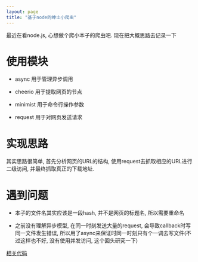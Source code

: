 ```yaml
---
layout: page
title: "基于node的绅士小爬虫"
---
```

最近在看node.js, 心想做个爬小本子的爬虫吧. 现在把大概思路去记录一下

# 使用模块

* async   用于管理异步调用

* cheerio  用于提取网页的节点

* minimist  用于命令行操作参数

* request   用于对网页发送请求


# 实现思路

其实思路很简单, 首先分析网页的URL的结构, 使用request去抓取相应的URL进行二级访问, 并最终抓取真正的下载地址.

# 遇到问题

* 本子的文件名其实应该是一段hash, 并不是网页的标题名, 所以需要重命名

* 之前没有理解异步模型, 在同一时刻发送大量的request, 会导致callback时写同一文件发生错误, 所以用了async来保证时同一时刻只有个一调去写文件(不过这样也不好, 没有使用并发访问, 这个回头研究一下)


[相关代码](https://github.com/samael65535/toy_code/tree/master/comic)

